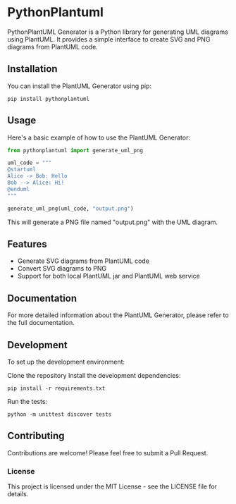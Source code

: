 # PythonPlantuml

PythonPlantUML Generator is a Python library for generating UML diagrams using PlantUML. It provides a simple interface to create SVG and PNG diagrams from PlantUML code.
 
## Installation 
  
You can install the PlantUML Generator using pip:
```   
pip install pythonplantuml 
```  

## Usage 

Here's a basic example of how to use the PlantUML Generator:

```python
from pythonplantuml import generate_uml_png

uml_code = """
@startuml
Alice -> Bob: Hello
Bob --> Alice: Hi!
@enduml
"""

generate_uml_png(uml_code, "output.png")
```

This will generate a PNG file named "output.png" with the UML diagram.

## Features

- Generate SVG diagrams from PlantUML code
- Convert SVG diagrams to PNG
- Support for both local PlantUML jar and PlantUML web service

## Documentation
For more detailed information about the PlantUML Generator, please refer to the full documentation.

## Development
To set up the development environment:


Clone the repository
Install the development dependencies:

```
pip install -r requirements.txt
```

Run the tests:
```
python -m unittest discover tests
```

## Contributing
Contributions are welcome! Please feel free to submit a Pull Request.

### License
This project is licensed under the MIT License - see the LICENSE file for details.
